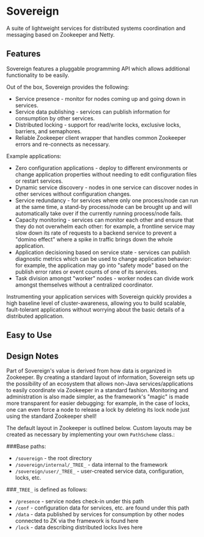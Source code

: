 Sovereign
=========
A suite of lightweight services for distributed systems coordination and messaging based on Zookeeper and Netty.


Features
--------
Sovereign features a pluggable programming API which allows additional functionality to be easily.

Out of the box, Sovereign provides the following:
* Service presence - monitor for nodes coming up and going down in services.
* Service data publishing - services can publish information for consumption by other services.
* Distributed locking - support for read/write locks, exclusive locks, barriers, and semaphores.
* Reliable Zookeeper client wrapper that handles common Zookeeper errors and re-connects as necessary.

Example applications:
* Zero configuration applications - deploy to different environments or change application properties without needing to edit configuration files or restart services. 
* Dynamic service discovery - nodes in one service can discover nodes in other services without configuration changes. 
* Service redundancy - for services where only one process/node can run at the same time, a stand-by process/node can be brought up and will automatically take over if the currently running process/node fails.
* Capacity monitoring - services can monitor each other and ensure that they do not overwhelm each other:  for example, a frontline service may slow down its rate of requests to a backend service to prevent a \"domino effect\" where a spike in traffic brings down the whole application. 
* Application decisioning based on service state - services can publish diagnostic metrics which can be used to change application behavior:  for example, the application may go into \"safety mode\" based on the publish error rates or event counts of one of its services. 
* Task division amongst \"worker\" nodes - worker nodes can divide work amongst themselves without a centralized coordinator. 

Instrumenting your application services with Sovereign quickly provides a high baseline level of cluster-awareness, allowing you to build scalable, fault-tolerant applications without worrying about the basic details of a distributed application.

Easy to Use
-----------




Design Notes
------------

Part of Sovereign's value is derived from how data is organized in Zookeeper.  By creating a standard layout of information, Sovereign sets up the possibility of an ecosystem that allows non-Java services/applications to easily coordinate via Zookeeper in a standard fashion.  Monitoring and administration is also made simpler, as the framework's \"magic\" is made more transparent for easier debugging:  for example, in the case of locks, one can even force a node to release a lock by deleting its lock node just using the standard Zookeeper shell!

The default layout in Zookeeper is outlined below.  Custom layouts may be created as necessary by implementing your own `PathScheme` class.:

###Base paths:

* `/sovereign` - the root directory
* `/sovereign/internal/_TREE_` - data internal to the framework
* `/sovereign/user/_TREE_` - user-created service data, configuration, locks, etc.


###`_TREE_` is defined as follows:

* `/presence` - service nodes check-in under this path
* `/conf` - configuration data for services, etc. are found under this path
* `/data` - data published by services for consumption by other nodes connected to ZK via the framework is found here
* `/lock` - data describing distributed locks lives here



